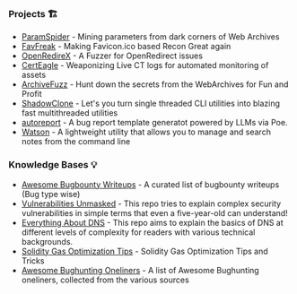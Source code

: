 
### Projects 🏗️
- [ParamSpider](https://github.com/devanshbatham/ParamSpider) -  Mining parameters from dark corners of Web Archives
- [FavFreak](https://github.com/devanshbatham/FavFreak) -  Making Favicon.ico based Recon Great again 
- [OpenRedireX](https://github.com/devanshbatham/OpenRedireX) - A Fuzzer for OpenRedirect issues
- [CertEagle](https://github.com/devanshbatham/CertEagle) - Weaponizing Live CT logs for automated monitoring of assets
- [ArchiveFuzz](https://github.com/devanshbatham/ArchiveFuzz) -  Hunt down the secrets from the WebArchives for Fun and Profit
- [ShadowClone](https://github.com/devanshbatham/ShadowClone) -  Let's you turn single threaded CLI utilities into blazing fast multithreaded utilities
- [autoreport](https://github.com/devanshbatham/autoreport) - A bug report template generatot powered by LLMs via Poe. 
- [Watson](https://github.com/devanshbatham/Watson) - A lightweight utility that allows you to manage and search notes from the command line




### Knowledge Bases 💡
- [Awesome Bugbounty Writeups](https://github.com/devanshbatham/Awesome-Bugbounty-Writeups) - A curated list of bugbounty writeups (Bug type wise)
- [Vulnerabilities Unmasked](https://github.com/devanshbatham/Vulnerabilities-Unmasked) -  This repo tries to explain complex security vulnerabilities in simple terms that even a five-year-old can understand!
- [Everything About DNS](https://github.com/devanshbatham/Everything-About-DNS) - This repo aims to explain the basics of DNS at different levels of complexity for readers with various technical backgrounds.
- [Solidity Gas Optimization Tips](https://github.com/devanshbatham/Solidity-Gas-Optimization-Tips) -  Solidity Gas Optimization Tips and Tricks
- [Awesome Bughunting Oneliners](https://github.com/devanshbatham/awesome-bughunting-oneliners) -  A list of Awesome Bughunting oneliners, collected from the various sources 
